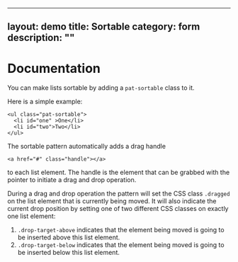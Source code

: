 ---
layout: demo
title: Sortable
category: form
description: ""
------

# Documentation

You can make lists sortable by adding a `pat-sortable` class to it.

Here is a simple example:

    <ul class="pat-sortable">
      <li id="one" >One</li>
      <li id="two">Two</li>
    </ul>

The sortable pattern automatically adds a drag handle

    <a href="#" class="handle"></a>

to each list element. The handle is the element that can be grabbed with
the pointer to initiate a drag and drop operation.

During a drag and drop operation the pattern will set the CSS class
`.dragged` on the list element that is currently being moved. It will
also indicate the current drop position by setting one of two different
CSS classes on exactly one list element:

1.  `.drop-target-above` indicates that the element being moved is going
    to be inserted above this list element.
2.  `.drop-target-below` indicates that the element being moved is going
    to be inserted below this list element.